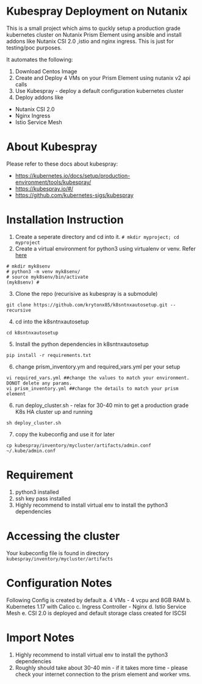 # Kubespray Deployment on Nutanix

This is a small project which aims to quckly setup a production grade kubernetes cluster on Nutanix Prism Element using ansible and install addons like Nutanix CSI 2.0 ,istio and nginx ingress.  This is just for testing/poc purposes.

It automates the following:
1. Download Centos Image
2. Create and Deploy 4 VMs on your Prism Element using nutanix v2 api calls 
3. Use Kubespray - deploy a default configuration kubernetes cluster
4. Deploy addons like 
  - Nutanix CSI 2.0 
  - Nginx Ingress
  - Istio Service Mesh

# About Kubespray
Please refer to these docs about kubespray:
- https://kubernetes.io/docs/setup/production-environment/tools/kubespray/
- https://kubespray.io/#/
- https://github.com/kubernetes-sigs/kubespray



# Installation Instruction
1. Create a seperate directory and cd into it. 
```# mkdir myproject; cd myproject```
2. Create a virtual environment for python3 using virtualenv or venv. Refer [here](https://docs.python.org/3/library/venv.html) 
```
# mkdir myk8senv
# python3 -m venv myk8senv/
# source myk8senv/bin/activate
(myk8senv) # 
```

3. Clone the repo (recurisive as kubespray is a submodule)

```
git clone https://github.com/krytonx85/k8sntnxautosetup.git --recursive 
```

4. cd into the k8sntnxautosetup

```
cd k8sntnxautosetup
```

5. Install the python dependencies in k8sntnxautosetup
```
pip install -r requirements.txt
```

6. change prism_inventory.ym and required_vars.yml per your setup
```
vi required_vars.yml ##change the values to match your environment. DONOT delete any params.
vi prism_inventory.yml ##change the details to match your prism element
```

6. run deploy_cluster.sh -  relax for 30-40 min to get a production grade K8s HA cluster up and running
```
sh deploy_cluster.sh 
```
7. copy the kubeconfig and use it for later

```
cp kubespray/inventory/mycluster/artifacts/admin.conf ~/.kube/admin.conf

```


# Requirement
1. python3 installed
2. ssh key pass installed
3. Highly recommend to install virtual env to install the python3 dependencies


# Accessing the cluster
Your kubeconfig file is found in directory `kubespray/inventory/mycluster/artifacts`
# Configuration Notes
Following Config is created by default
   a. 4 VMs - 4 vcpu and 8GB RAM
   b. Kubernetes 1.17 with Calico
   c. Ingress Controller - Nginx
   d. Istio Service Mesh
   e. CSI 2.0 is deployed and default storage class created for ISCSI

   
 
# Import Notes
1. Highly recommend to install virtual env to install the python3 dependencies
2. Roughly should take about 30-40 min - if it takes more time - please check your internet connection to the prism element and worker vms.


